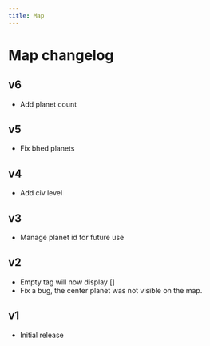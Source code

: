 ```yaml
---
title: Map
---
```


# Map changelog

## v6
* Add planet count

## v5
* Fix bhed planets

## v4
* Add civ level

## v3
* Manage planet id for future use

## v2
* Empty tag will now display []
* Fix a bug, the center planet was not visible on the map.
 
## v1
* Initial release
